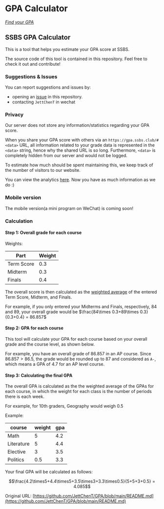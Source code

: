 # GPA Calculator

[_Find your GPA_](https://gpa.ssbs.club/)

## SSBS GPA Calculator

This is a tool that helps you estimate your GPA score at SSBS.

The source code of this tool is contained in this repository. Feel free to check it out and contribute!

### Suggestions & Issues

You can report suggestions and issues by:

* opening an [issue](https://github.com/JettChenT/GPA/issues) in this repository.
* contacting `JettChenT` in wechat

### Privacy

Our server does not store any information/statistics regarding your GPA score.

When you share your GPA score with others via an `https://gpa.ssbs.club/#<data>` URL, all information related to your grade data is represented in the `<data>` string, hence why the shared URL is so long. Furthermore, `<data>` is completely hidden from our server and would not be logged.

To estimate how much should be spent maintaining this, we keep track of the number of visitors to our website.

You can view the analytics [here](https://analytics.ssbs.club/share/xcOczTBw/GPA). Now you have as much information as we do :)

### Mobile version

The mobile version(a mini program on WeChat) is coming soon!

### Calculation

#### Step 1: Overall grade for each course

Weights:

| Part       | Weight |
| ---------- | ------ |
| Term Score | 0.3    |
| Midterm    | 0.3    |
| Finals     | 0.4    |

The overall score is then calculated as the [weighted average](https://en.wikipedia.org/wiki/Weighted\_arithmetic\_mean) of the entered Term Score, Midterm, and Finals.

For example, if you only entered your Midterms and Finals, respectively, 84 and 89, your overall grade would be $\frac{84\times 0.3+89\times 0.3}{0.3+0.4} = 86.857$

#### Step 2: GPA for each course

This tool will calculate your GPA for each course based on your overall grade and the course level, as shown below.&#x20;

For example, you have an overall grade of $86.857$ in an AP course. Since $86.857>86.5$, the grade would be rounded up to $87$ and considered as `A-`, which means a GPA of $4.7$ for an AP level course.

#### Step 3: Calculating the final GPA

The overall GPA is calculated as the the weighted average of the GPAs for each course, in which the weight for each class is the number of periods there is each week.

For example, for 10th graders, Geography would weigh 0.5

Example:

| course     | weight | gpa |
| ---------- | ------ | --- |
| Math       | 5      | 4.2 |
| Literature | 5      | 4.4 |
| Elective   | 3      | 3.5 |
| Politics   | 0.5    | 3.3 |

Your final GPA will be calculated as follows:

$$\frac{4.2\times5+4.4\times5+3.5\times3+3.3\times0.5}{5+5+3+0.5} = 4.085$$



Original URL: [https://github.com/JettChenT/GPA/blob/main/README.md](https://github.com/JettChenT/GPA/blob/main/README.md)
